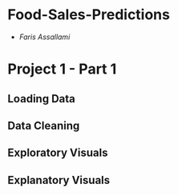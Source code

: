 # Food-Sales-Predictions
- *Faris Assallami*
# Project 1 - Part 1

## Loading Data
## Data Cleaning
## Exploratory Visuals
## Explanatory Visuals
